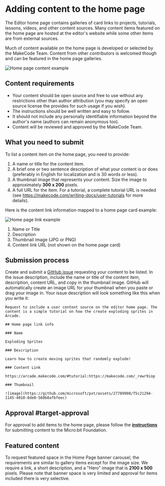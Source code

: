 # Adding content to the home page

The Editor home page contains galleries of card links to projects, tutorials, lessons, videos, and other content sources. Many content items featured on the home page are hosted at the editor's website while some other items are from external sources.

Much of content available on the home page is developed or selected by the MakeCode Team. Content from other contributors is welcomed though and can be featured in the home page galleries.

![Home page content example](/static/mb/homepage-content-example.jpg)

## Content requirements
    
* Your content should be open source and free to use without any restrictions other than author attribution (you may specify an open source license the provides for such usage if you wish).
* The instructions should be well written and easy to follow.
* It should not include any personally identifiable information beyond the author's name (authors can remain anonymous too).
* Content will be reviewed and approved by the MakeCode Team.

## What you need to submit

To list a content item on the home page, you need to provide:

1. A name or title for the content item.
2. A brief one or two sentence description of what your content is or does (preferably in English for localization and is 30 words or less).
3. A thumbnail image that represents your content. Size the image to approximately **300 x 200** pixels.
4. A full URL for the item. For a tutorial, a complete tutorial URL is needed (see https://makecode.com/writing-docs/user-tutorials for more details).

Here is the content link information mapped to a home page card example:

![Home page link example](/static/mb/homepage-link-example.jpg)

1. Name or Title
2. Description
3. Thumbnail image (JPG or PNG)
4. Content link URL (not shown on the home page card)

## Submission process

Create and submit a [GitHub issue](@githubUrl@/issues) requesting your content to be listed. In the issue description, include the name or title of the content item, description, content URL, and copy in the thumbnail image. GitHub will automatically create an image URL for your thumbnail when you paste or drag your image in. Your issue description will look something like this when you write it:

```
Request to include a user content source on the editor home page. The content is a simple tutorial on how the create exploding sprites in Arcade.

## Home page link info

### Name

Exploding Sprites

### Description

Learn how to create moving sprites that randomly explode!

### Content Link

https://arcade.makecode.com/#tutorial:https://makecode.com/_rewr9iop

### Thumbnail

![image](https://github.com/microsoft/pxt/assets/27789908/f5c21294-1145-4010-8de0-560b8afbfeec)
```

## Approval #target-approval

For approval to add items to the home page, please follow the **[instructions](https://support.microbit.org/support/solutions/articles/19000054952-makecode-extension-and-tutorial-approval)** for submitting content to the Micro:bit Foundation.

## Featured content

To request featured space in the Home Page banner carousel, the requirements are similar to gallery items except for the image size. We require a link, a short description, and a "Hero" image that is **2100 x 500** pixels. Please note that banner space is very limited and approval for items included there is very selective.